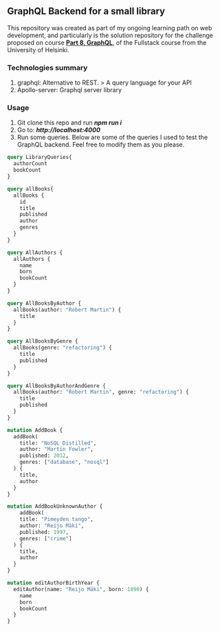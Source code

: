## GraphQL Backend for a small library
This repository was created as part of my ongoing learning path on web development, and particularly is the solution repository for the challenge proposed on course [**Part 8, GraphQL**](https://fullstackopen.com/en/part8/graph_ql_server#exercises-8-1-8-7), of the Fullstack course from the University of Helsinki.

### Technologies summary
1. graphql: Alternative to REST. > A query language for your API
2. Apollo-server: Graphql server library

### Usage
1. Git clone this repo and run ***npm run i***
2. Go to: ***http://localhost:4000***
3. Run some queries. Below are some of the queries I used to test the GraphQL backend. Feel free to modify them as you please.

```graphql
query LibraryQueries{
  authorCount
  bookCount
}

query allBooks{
  allBooks {
    id
    title
    published
    author
    genres
  }
}

query AllAuthors {
  allAuthors {
    name
    born
    bookCount
  }
}

query AllBooksByAuthor {
  allBooks(author: "Robert Martin") {
    title
  }
}

query AllBooksByGenre {
  allBooks(genre: "refactoring") {
    title
    published
  }
}

query AllBooksByAuthorAndGenre {
  allBooks(author: "Robert Martin", genre: "refactoring") {
    title
    published
  }
}

mutation AddBook {
  addBook(
    title: "NoSQL Distilled",
    author: "Martin Fowler",
    published: 2012,
    genres: ["database", "nosql"]
  ) {
    title,
    author
  }
}

mutation AddBookUnknownAuthor {
    addBook(
    title: "Pimeyden tango",
    author: "Reijo Mäki",
    published: 1997,
    genres: ["crime"]
  ) {
    title,
    author
  }
}

mutation editAuthorBirthYear {
  editAuthor(name: "Reijo Mäki", born: 1890) {
    name
    born
    bookCount
  }
}
```